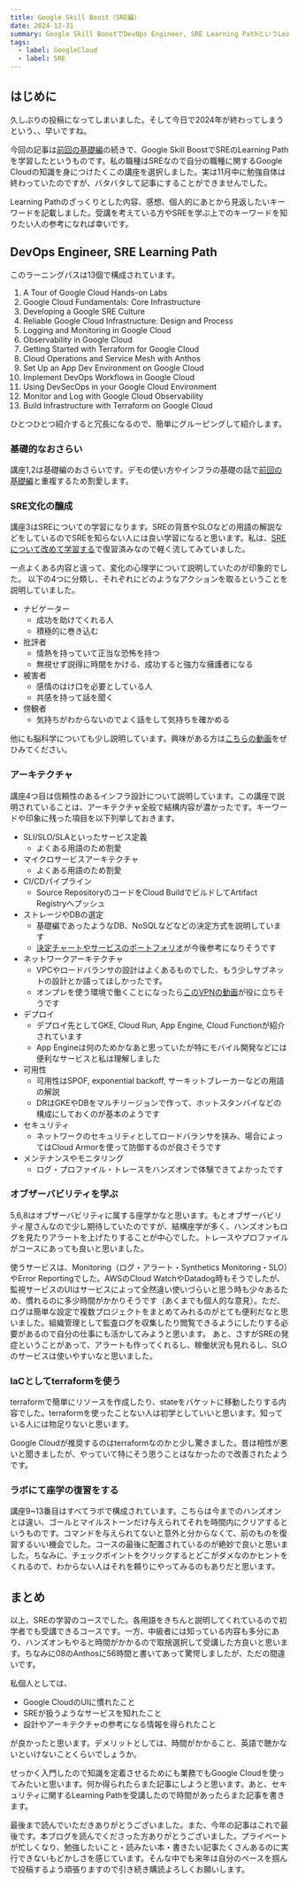 ```yaml
---
title: Google Skill Boost（SRE編）
date: 2024-12-31
summary: Google Skill BoostでDevOps Engineer, SRE Learning PathというLearning Pathの概要や感想、学習記録
tags:
  - label: GoogleCloud
  - label: SRE
---
```


## はじめに

久しぶりの投稿になってしまいました。そして今日で2024年が終わってしまうという、、早いですね。

今回の記事は[前回の基礎編](./20241107_gcp-learning.md)の続きで、Google Skill BoostでSREのLearning Pathを学習したというものです。私の職種はSREなので自分の職種に関するGoogle Cloudの知識を身につけたくこの講座を選択しました。実は11月中に勉強自体は終わっていたのですが、バタバタして記事にすることができませんでした。

Learning Pathのざっくりとした内容、感想、個人的にあとから見返したいキーワードを記載しました。受講を考えている方やSREを学ぶ上でのキーワードを知りたい人の参考になれば幸いです。

## DevOps Engineer, SRE Learning Path

このラーニングパスは13個で構成されています。

1. A Tour of Google Cloud Hands-on Labs
2. Google Cloud Fundamentals: Core Infrastructure
3. Developing a Google SRE Culture
4. Reliable Google Cloud Infrastructure: Design and Process
5. Logging and Monitoring in Google Cloud
6. Observability in Google Cloud
7. Getting Started with Terraform for Google Cloud
8. Cloud Operations and Service Mesh with Anthos
9. Set Up an App Dev Environment on Google Cloud
10. Implement DevOps Workflows in Google Cloud
11. Using DevSecOps in your Google Cloud Environment
12. Monitor and Log with Google Cloud Observability
13. Build Infrastructure with Terraform on Google Cloud

ひとつひとつ紹介すると冗長になるので、簡単にグルーピングして紹介します。

### 基礎的なおさらい

講座1,2は基礎編のおさらいです。デモの使い方やインフラの基礎の話で[前回の基礎編](./20241107_gcp-learning.md)と重複するため割愛します。

### SRE文化の醸成

講座3はSREについての学習になります。SREの背景やSLOなどの用語の解説などをしているのでSREを知らない人には良い学習になると思います。私は、[SREについて改めて学習する](./20240727_sre.md)で復習済みなので軽く流してみていました。

一点よくある内容と違って、変化の心理学について説明していたのが印象的でした。
以下の4つに分類し、それぞれにどのようなアクションを取るということを説明していました。

- ナビゲーター
  - 成功を助けてくれる人
  - 積極的に巻き込む
- 批評者
  - 情熱を持っていて正当な恐怖を持つ
  - 無視せず説得に時間をかける、成功すると強力な擁護者になる
- 被害者
  - 感情のはけ口を必要としている人
  - 共感を持って話を聞く
- 傍観者
  - 気持ちがわからないのでよく話をして気持ちを確かめる

他にも脳科学についても少し説明しています。興味がある方は[こちらの動画](https://www.youtube.com/watch?v=85i0nBcL8RA)をぜひみてください。

### アーキテクチャ

講座4つ目は信頼性のあるインフラ設計について説明しています。この講座で説明されていることは、アーキテクチャ全般で結構内容が濃かったです。キーワードや印象に残った項目を以下列挙しておきます。

- SLI/SLO/SLAといったサービス定義
  - よくある用語のため割愛
- マイクロサービスアーキテクチャ
  - よくある用語のため割愛
- CI/CDパイプライン
  - Source RepositoryのコードをCloud BuildでビルドしてArtifact Registryへプッシュ
- ストレージやDBの選定
  - 基礎編であったようなDB、NoSQLなどなどの決定方式を説明しています
  - [決定チャートやサービスのポートフォリオ](https://www.youtube.com/watch?v=DqScRRYMLr4&t=4s)が今後参考になりそうです
- ネットワークアーキテクチャ
  - VPCやロードバランサの設計はよくあるものでした、もう少しサブネットの設計とか語ってほしかったです。
  - オンプレを使う環境で働くことになったら[このVPNの動画](https://www.youtube.com/watch?v=H4a4vtP4Fjw&t=574s)が役に立ちそうです
- デプロイ
  - デプロイ先としてGKE, Cloud Run, App Engine, Cloud Functionが紹介されています
  - App Engineは何のためかなあと思っていたが特にモバイル開発などには便利なサービスと私は理解しました
- 可用性
  - 可用性はSPOF, exponential backoff, サーキットブレーカーなどの用語の解説
  - DRはGKEやDBをマルチリージョンで作って、ホットスタンバイなどの構成にしておくのが基本のようです
- セキュリティ
  - ネットワークのセキュリティとしてロードバランサを挟み、場合によってはCloud Armorを使って防御するのが良さそうです
- メンテナンスやモニタリング
  - ログ・プロファイル・トレースをハンズオンで体験できてよかったです

### オブザーバビリティを学ぶ

5,6,8はオブザーバビリティに属する座学かなと思います。もとオブザーバビリティ屋さんなので少し期待していたのですが、結構座学が多く、ハンズオンもログを見たりアラートを上げたりすることが中心でした。トレースやプロファイルがコースにあっても良いと思いました。

使うサービスは、Monitoring（ログ・アラート・Synthetics Monitoring・SLO）やError Reportingでした。AWSのCloud WatchやDatadog時もそうでしたが、監視サービスのUIはサービスによって全然違い使いづらいと思う時も少々あるため、慣れるのに多少時間がかかりそうです（あくまでも個人的な意見）。ただ、ログは簡単な設定で複数プロジェクトをまとめてみれるのがとても便利だなと思いました。組織管理として監査ログを収集したり閲覧できるようにしたりする必要があるので自分の仕事にも活かしてみようと思います。
あと、さすがSREの発症ということがあって、アラートも作ってくれるし、稼働状況も見れるし、SLOのサービスは使いやすいなと思いました。


### IaCとしてterraformを使う

terraformで簡単にリソースを作成したり、stateをバケットに移動したりする内容でした。terraformを使ったことない人は初学としていいと思います。知っている人には物足りないと思います。

Google Cloudが推奨するのはterraformなのかと少し驚きました。昔は相性が悪いと聞きましたが、やっていて特にそう思うことはなかったので改善されたようです。

### ラボにて座学の復習をする

講座9~13番目はすべてラボで構成されています。こちらは今までのハンズオンとは違い、ゴールとマイルストーンだけ与えられてそれを時間内にクリアするというものです。コマンドを与えられてないと意外と分からなくて、前のものを復習するいい機会でした。コースの最後に配置されているのが絶妙で良いと思いました。ちなみに、チェックポイントをクリックするとどこがダメなのかヒントをくれるので、わからない人はそれを頼りにやってみるのもありだと思います。

## まとめ

以上、SREの学習のコースでした。各用語をきちんと説明してくれているので初学者でも受講できるコースです。一方、中級者には知っている内容も多分にあり、ハンズオンもやると時間がかかるので取捨選択して受講した方良いと思います。ちなみに08のAnthosに56時間と書いてあって驚愕しましたが、ただの間違いです。

私個人としては、

- Google CloudのUIに慣れたこと
- SREが扱うようなサービスを知れたこと
- 設計やアーキテクチャの参考になる情報を得られたこと

が良かったと思います。デメリットとしては、時間がかかること、英語で聴かないといけないことくらいでしょうか。

せっかく入門したので知識を定着させるためにも業務でもGoogle Cloudを使ってみたいと思います。何か得られたらまた記事にしようと思います。あと、セキュリティに関するLearning Pathを受講したので時間があったらまた記事を書きます。

最後まで読んでいただきありがとうございました。また、今年の記事はこれで最後です。本ブログを読んでくださった方ありがとうございました。プライベートが忙しくなり、勉強したいこと・読みたい本・書きたい記事たくさんあるのに実行できないもどかしさを感じています。そんな中でも来年は自分のペースを掴んで投稿するよう頑張りますので引き続き購読よろしくお願いします。